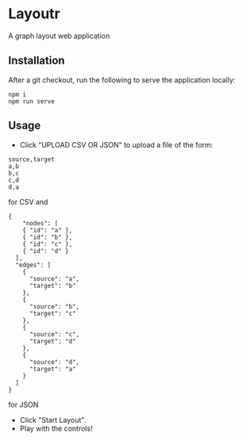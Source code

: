 # Layoutr
A graph layout web application

## Installation

After a git checkout, run the following to serve the application locally:

```
npm i
npm run serve
```

## Usage

* Click "UPLOAD CSV OR JSON" to upload a file of the form:
```
source,target
a,b
b,c
c,d
d,a
```
for CSV and
```
{
    "nodes": [
    { "id": "a" },
    { "id": "b" },
    { "id": "c" },
    { "id": "d" }
  ],
  "edges": [
    {
      "source": "a",
      "target": "b"
    },
    {
      "source": "b",
      "target": "c"
    },
    {
      "source": "c",
      "target": "d"
    },
    {
      "source": "d",
      "target": "a"
    }
  ]
}
```
for JSON

* Click "Start Layout".
* Play with the controls!
